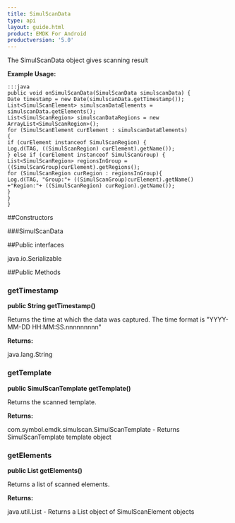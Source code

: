 ```yaml
---
title: SimulScanData
type: api
layout: guide.html
product: EMDK For Android
productversion: '5.0'
---
```



The SimulScanData object gives scanning result
 
 

**Example Usage:**
	
	:::java	
	public void onSimulScanData(SimulScanData simulscanData) {
	Date timestamp = new Date(simulscanData.getTimestamp());
	List<SimulScanElement> simulscanDataElements = simulscanData.getElements();
	List<SimulScanRegion> simulscanDataRegions = new ArrayList<SimulScanRegion>();
	for (SimulScanElement curElement : simulscanDataElements)
	{
	if (curElement instanceof SimulScanRegion) {
	Log.d(TAG, ((SimulScanRegion) curElement).getName());
	} else if (curElement instanceof SimulScanGroup) {
	List<SimulScanRegion> regionsInGroup = ((SimulScanGroup)curElement).getRegions();
	for (SimulScanRegion curRegion : regionsInGroup){
	Log.d(TAG, "Group:"+ ((SimulScanGroup)curElement).getName() +"Region:"+ ((SimulScanRegion) curRegion).getName());
	}
	}
	}


##Constructors

###SimulScanData



##Public interfaces

java.io.Serializable

##Public Methods

### getTimestamp

**public String getTimestamp()**

Returns the time at which the data was captured.
 The time format is "YYYY-MM-DD HH:MM:SS.nnnnnnnnn"

**Returns:**

java.lang.String

### getTemplate

**public SimulScanTemplate getTemplate()**

Returns the scanned template.

**Returns:**

com.symbol.emdk.simulscan.SimulScanTemplate - Returns SimulScanTemplate template object

### getElements

**public List getElements()**

Returns a list of scanned elements.

**Returns:**

java.util.List - Returns a List object of SimulScanElement objects


